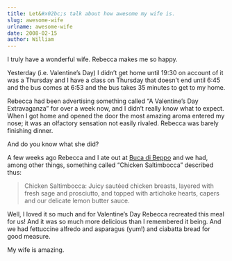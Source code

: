 ```yaml
---
title: Let&#x02bc;s talk about how awesome my wife is.
slug: awesome-wife
urlname: awesome-wife
date: 2008-02-15
author: William
---
```

I truly have a wonderful wife. Rebecca makes me so happy.

Yesterday (i.e. Valentine&#x02bc;s Day) I didn&#x02bc;t get home until 19:30 on
account of it was a Thursday and I have a class on Thursday that doesn&#x02bc;t
end until 6:45 and the bus comes at 6:53 and the bus takes 35 minutes to get to
my home.

Rebecca had been advertising something called &ldquo;A Valentine&#x02bc;s Day
Extravaganza&rdquo; for over a week now, and I didn&#x02bc;t really know what to
expect. When I got home and opened the door the most amazing aroma entered my
nose; it was an olfactory sensation not easily rivaled. Rebecca was barely
finishing dinner.

And do you know what she did?

A few weeks ago Rebecca and I ate out at [Buca di Beppo][a] and we had, among
other things, something called &ldquo;Chicken Saltimbocca&rdquo; described thus:

<blockquote class="blockquote pl-3 border-left">
	<p>Chicken Saltimbocca: Juicy sautéed chicken breasts, layered with fresh
	sage and prosciutto, and topped with artichoke hearts, capers and our
	delicate lemon butter sauce.</p>
</blockquote>

Well, I loved it so much and for Valentine&#x02bc;s Day Rebecca recreated this
meal for us! And it was so much more delicious than I remembered it being. And
we had fettuccine alfredo and asparagus (yum!) and ciabatta bread for good
measure.

My wife is amazing.

[a]: https://www.bucadibeppo.com/
